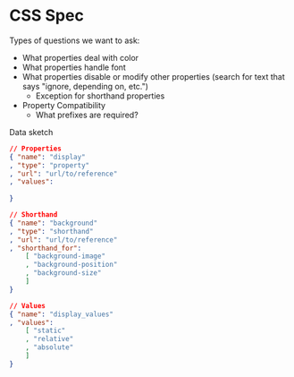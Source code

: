 # CSS Spec


Types of questions we want to ask:

  * What properties deal with color
  * What properties handle font
  * What properties disable or modify other properties (search for text that says "ignore, depending on, etc.")
    * Exception for shorthand properties
  * Property Compatibility
    * What prefixes are required?



Data sketch

```json
// Properties
{ "name": "display"
, "type": "property"
, "url": "url/to/reference"
, "values":
   
}

// Shorthand
{ "name": "background"
, "type": "shorthand"
, "url": "url/to/reference"
, "shorthand_for":
    [ "background-image"
    , "background-position"
    , "background-size"
    ]
}

// Values
{ "name": "display_values"
, "values":
    [ "static"
    , "relative"
    , "absolute"
    ]
}





```